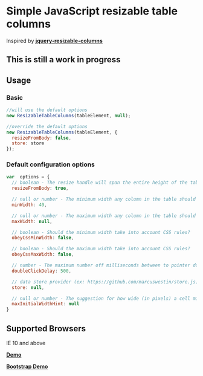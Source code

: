 # Simple JavaScript resizable table columns
Inspired by **[jquery-resizable-columns](https://github.com/dobtco/jquery-resizable-columns)**
## This is still a work in progress

## Usage

### Basic

```js
//will use the default options
new ResizableTableColumns(tableElement, null);

//override the default options
new ResizableTableColumns(tableElement, {
  resizeFromBody: false,
  store: store
});
```

### Default configuration options
```js
var  options = {
  // boolean - The resize handle will span the entire height of the table
  resizeFromBody: true,

  // null or number - The minimum width any column in the table should have
  minWidth: 40,

  // null or number - The maximum width any column in the table should have
  maxWidth: null,

  // boolean - Should the minimum width take into account CSS rules?
  obeyCssMinWidth: false,

  // boolean - Should the maximum width take into account CSS rules?
  obeyCssMaxWidth: false,

  // number - The maximum number off milliseconds between to pointer down events to consider the action a 'double click'
  doubleClickDelay: 500,

  // data store provider (ex: https://github.com/marcuswestin/store.js)
  store: null,

  // null or number - The suggestion for how wide (in pixels) a cell might be in case the content is really wide.
  maxInitialWidthHint: null
}
```

## Supported Browsers
IE 10 and above

**[Demo](https://validide.github.io/resizable-table-columns/dist/samples/index.html)**

**[Bootstrap Demo](https://validide.github.io/resizable-table-columns/dist/samples/bootstrap.html)**

